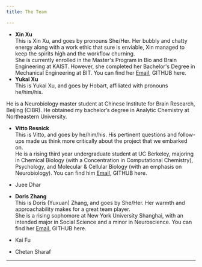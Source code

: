 ```yaml
---
title: The Team

---
```


  - **Xin Xu** </br>
    This is Xin Xu, and goes by pronouns She/Her. Her bubbly and chatty energy along with a work ethic that sure is enviable, Xin managed to keep the spirits high and       the workflow churning. </br>
    She is currently enrolled in the Master's Program in Bio and Brain Engineering at KAIST. However, she completed her       Bachelor's Degree in Mechanical       Engineering at BIT. You can find her [Email](sarahxu0811@kaist.ac.kr), GITHUB here.
  - **Yukai Xu** </br>
  This is Yukai Xu, and goes by Hobart, affiliated with pronouns he/him/his.
  
  He is a Neurobiology master student at Chinese Institute for Brain Research, Beijing (CIBR). He obtained my bachelor’s degree in Analytic Chemistry at Northeastern University.
   
  - **Vitto Resnick** </br>
  This is Vitto, and goes by he/him/his. His pertinent questions and follow-ups made us think more critically about the project that we embarked on. </br>
  He is a rising third year undergraduate student at UC Berkeley, majoring in Chemical Biology (with a Concentration in Computational Chemistry), Psychology, and Molecular & Cellular Biology (with an emphasis on Neurobiology). You can find him [Email](vitto3999@yahoo.com), GITHUB here.
  
  - Juee Dhar 
  - **Doris Zhang** </br>
    This is Doris (Yuxuan) Zhang, and goes by She/Her. Her warmth and approachability makes for a great team player. </br> 
    She is a rising sophomore at New York University Shanghai, with an intended major in Social Science and a minor in Neuroscience. You can find her [Email](yz8288@nyu.edu), GITHUB         here.
  - Kai Fu
  - Chetan Sharaf

---

